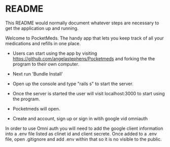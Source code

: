 # README

This README would normally document whatever steps are necessary to get the
application up and running.

Welcome to PocketMeds. The handy app that lets you keep track of all your medications and refills in one place.

* Users can start using the app by visiting https://github.com/angelastephens/Pocketmeds and forking the the program to their own computer.

* Next run 'Bundle Install' 
* Open up the console and type "rails s" to start the server. 
* Once the server is started the user will visit localhost:3000 to start using the program.
* Pocketmeds will open.
* Create and account, sign up or sign in witih google vid omniauth

In order to use Omni auth you will need to add the google client information into a .env file listed as clinet id and client secrete. Once added to a .env file, open .gitignore and add .env within that so it is no visible to the public. 
